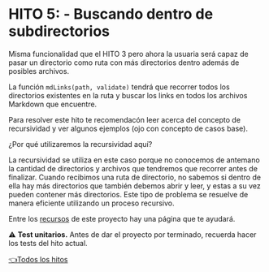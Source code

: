 # **HITO 5:** - Buscando dentro de subdirectorios

Misma funcionalidad que el HITO 3 pero ahora la usuaria será capaz de pasar un
directorio como ruta con más directorios dentro además de posibles archivos.

La función `mdLinks(path, validate)` tendrá que recorrer todos los directorios
existentes en la ruta y buscar los links en todos los archivos Markdown que
encuentre.

Para resolver este hito te recomendacón leer acerca del concepto de
recursividad y ver algunos ejemplos (ojo con concepto de casos base).

¿Por qué utilizaremos la recursividad aquí?

La recursividad se utiliza en este caso porque no conocemos de antemano la
cantidad de directorios y archivos que tendremos que recorrer antes de finalizar.
Cuando recibimos una ruta de directorio, no sabemos si dentro de ella hay más
directorios que también debemos abrir y leer, y estas a su vez pueden contener más
directorios. Este tipo de problema se resuelve de manera eficiente utilizando un
proceso recursivo.

Entre los [recursos](../README.md#hito-5) de este proyecto hay una página
que te ayudará.

⚠️ **Test unitarios.** Antes de dar el proyecto por terminado, recuerda hacer
los tests del hito actual.

[👈Todos los hitos](../README.md#6-hitos)
